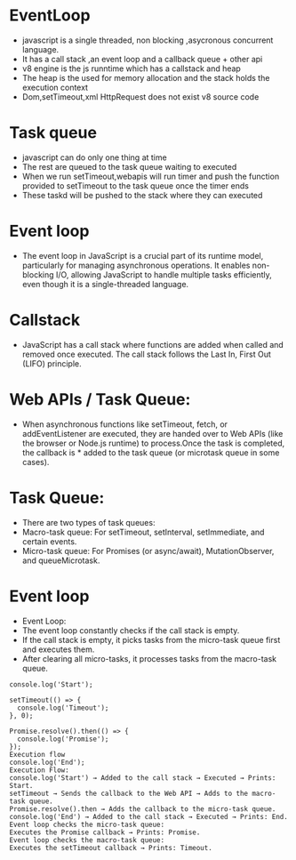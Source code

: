# EventLoop
* javascript is a single threaded, non blocking ,asycronous concurrent language.
* It has a call stack ,an event loop and a callback queue + other api
* v8 engine is the js runntime which has a callstack and heap
* The heap is the used for memory allocation and the stack holds the execution context
* Dom,setTimeout,xml HttpRequest does not exist v8 source code
# Task queue
* javascript can do only one thing at time
* The rest are queued to the task queue waiting to executed
* When we run setTimeout,webapis will run timer and push the function provided to setTimeout to 
 the task queue once the timer ends
* These taskd will be pushed to the stack where they can executed
# Event loop
* The event loop in JavaScript is a crucial part of its runtime model, particularly for managing asynchronous operations. It enables non-blocking I/O, allowing JavaScript to handle multiple tasks efficiently, even though it is a single-threaded language.
# Callstack
* JavaScript has a call stack where functions are added when called and removed once executed. The call stack follows the Last In, First Out (LIFO) principle.
# Web APIs / Task Queue:
* When asynchronous functions like setTimeout, fetch, or addEventListener are executed, they are handed over to Web APIs (like the browser or Node.js runtime) to process.Once the task is completed, the callback is * added to the task queue (or microtask queue in some cases).
# Task Queue:
* There are two types of task queues:
* Macro-task queue: For setTimeout, setInterval, setImmediate, and certain events.
* Micro-task queue: For Promises (or async/await), MutationObserver, and queueMicrotask.
# Event loop
* Event Loop:
* The event loop constantly checks if the call stack is empty.
* If the call stack is empty, it picks tasks from the micro-task queue first and executes them.
* After clearing all micro-tasks, it processes tasks from the macro-task queue.
```
console.log('Start');

setTimeout(() => {
  console.log('Timeout');
}, 0);

Promise.resolve().then(() => {
  console.log('Promise');
});
Execution flow
console.log('End');
Execution Flow:
console.log('Start') → Added to the call stack → Executed → Prints: Start.
setTimeout → Sends the callback to the Web API → Adds to the macro-task queue.
Promise.resolve().then → Adds the callback to the micro-task queue.
console.log('End') → Added to the call stack → Executed → Prints: End.
Event loop checks the micro-task queue:
Executes the Promise callback → Prints: Promise.
Event loop checks the macro-task queue:
Executes the setTimeout callback → Prints: Timeout.
```
